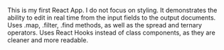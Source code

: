 This is my first React App. 
I do not focus on styling. 
It demonstrates the ability to edit in real time from the input fields to the output documents. 
Uses .map, .filter, .find methods, as well as the spread and ternary operators. 
Uses React Hooks instead of class components, as they are cleaner and more readable. 
